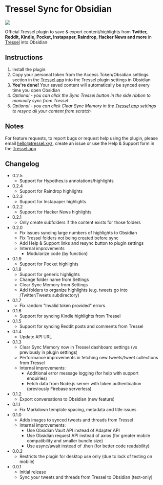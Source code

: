 # Tressel Sync for Obsidian

![](https://tressel.xyz/open-graph-image.png)

Official Tressel plugin to save & export content/highlights from **Twitter, Reddit, Kindle, Pocket, Instapaper, Raindrop, Hacker News and more** in [Tressel](https://tressel.xyz) into Obsidian

## Instructions

1. Install the plugin
2. Copy your personal token from the Access Token/Obsidian settings section in the [Tressel app](https://app.tressel.xyz) into the Tressel plugin settings in Obsidian
3. **You're done!** Your saved content will automatically be synced every time you open Obsidian
4. *Optional - you can click the Sync Tressel button in the side ribbon to manually sync from Tressel*
5. *Optional - you can click Clear Sync Memory in the [Tressel app](https://app.tressel.xyz) settings to resync all your content from scratch*

## Notes

For feature requests, to report bugs or request help using the plugin, please email hello@tressel.xyz, create an issue or use the Help & Support form in the [Tressel app](https://app.tressel.xyz)

## Changelog

- 0.2.5
  - Support for Hypothes.is annotations/highlights
- 0.2.4
  - Support for Raindrop highlights
- 0.2.3
  - Support for Instapaper highlights
- 0.2.2
  - Support for Hacker News highlights
- 0.2.1
  - Only create subfolders if the content exists for those folders
- 0.2.0
  - Fix issues syncing large numbers of highlights to Obsidian
  - Fix Tressel folders not being created before sync
  - Add Help & Support links and resync button to plugin settings
  - Internal improvements
    - Modularize code (by function)
- 0.1.9
  - Support for Pocket highlights
- 0.1.8
  - Support for generic highlights
  - Change folder name from Settings
  - Clear Sync Memory from Settings
  - Add folders to organize highlights (e.g. tweets go into /Twitter/Tweets subdirectory)
- 0.1.7
  - Fix random "Invalid token provided" errors
- 0.1.6
  - Support for syncing Kindle highlights from Tressel
- 0.1.5
  - Support for syncing Reddit posts and comments from Tressel
- 0.1.4
  - Update API URL
- 0.1.3
  - Clear Sync Memory now in Tressel dashboard settings (vs previously in plugin settings)
  - Performance improvements in fetching new tweets/tweet collections from Tressel
  - Internal improvements:
    - Additional error message logging (for help with support enquiries)
    - Fetch data from Node.js server with token authentication (previously Firebase serverless)
- 0.1.2
  - Export conversations to Obsidian (new feature)
- 0.1.1
  - Fix Markdown template spacing, metadata and title issues
- 0.1.0
  - Adds images to synced tweets and threads from Tressel
  - Internal improvements:
    - Use Obsidian Vault API instead of Adapter API
    - Use Obsidian request API instead of axios (for greater mobile compatibility and smaller bundle size)
    - Use async/await instead of .then (for better code readability)
- 0.0.2
  - Restricts the plugin for desktop use only (due to lack of testing on mobile)
- 0.0.1
  - Initial release
  - Sync your tweets and threads from Tressel to Obsidian (text-only)
